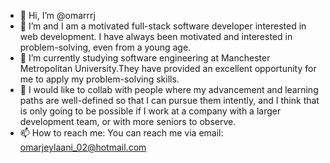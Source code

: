 - 👋 Hi, I’m @omarrrj
- 👀 I’m and I am a motivated full-stack software developer interested in web development. I have always been motivated and interested in problem-solving, even from a young age. 
- 🌱 I’m currently studying software engineering at Manchester Metropolitan University.They have provided an excellent opportunity for me to apply my problem-solving skills.
- 💞️ I would like to collab with people where my advancement and learning paths are well-defined so that I can pursue them intently, and I think that is only going to be possible if I work at a company with a larger development team, or with more seniors to observe.
- 📫 How to reach me: You can reach me via email: omarjeylaani_02@hotmail.com

<!---
omarrrj/omarrrj is a ✨ special ✨ repository because its `README.md` (this file) appears on your GitHub profile.
You can click the Preview link to take a look at your changes.
--->
